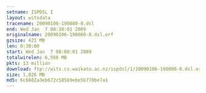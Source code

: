 ```yaml
---
setname: ISPDSL I
layout: witsdata
tracename: 20090106-190000-0.dsl
end: Wed Jan  7 08:30:01 2009
originalname: 20090106-190000-0.dsl.erf
gzsize: 421 MB
len: 0:30:00
start: Wed Jan  7 08:00:01 2009
totalwirelen: 6,566 MB
pkts: 13 million
download: ftp://wits.cs.waikato.ac.nz/ispdsl/1/20090106-190000-0.dsl.erf.gz
size: 1,026 MB
md5: 6c6602a3eb672c585b9ebe5b770be7a1
---
```

